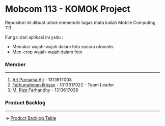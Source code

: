 # Mobcom 113 - KOMOK Project
Repositori ini dibuat untuk memenuhi tugas mata kuliah Mobile Computing 113.

Fungsi dari aplikasi ini yaitu :
- Menukar wajah-wajah dalam foto secara otomatis
- Men-crop wajah-wajah dalam foto

### Member
----------
1. [Ari Purnama Aji](https://github.com/AriPurnamaAji) - 1313617008
2. [Fathurrahman Ikhsan](https://github.com/rubischoco) - 1313617022 - Team Leader
3. [M. Riza Farhandhy](https://github.com/MRizaF) - 1313617038

### Product Backlog
-------------------
-> [Product Backlog Table](https://docs.google.com/spreadsheets/d/1FXyzIFm2AvV1hARPRN1fpMccrpSSxL1ATb-We1RKoMg/edit?usp=sharing)
